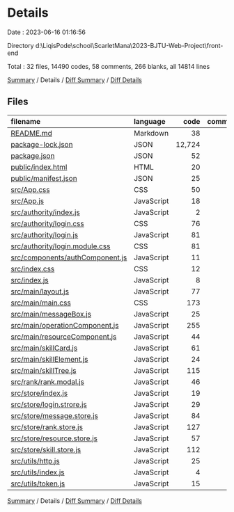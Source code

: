 # Details

Date : 2023-06-16 01:16:56

Directory d:\\LiqisPode\\school\\ScarletMana\\2023-BJTU-Web-Project\\front-end

Total : 32 files,  14490 codes, 58 comments, 266 blanks, all 14814 lines

[Summary](results.md) / Details / [Diff Summary](diff.md) / [Diff Details](diff-details.md)

## Files
| filename | language | code | comment | blank | total |
| :--- | :--- | ---: | ---: | ---: | ---: |
| [README.md](/README.md) | Markdown | 38 | 0 | 33 | 71 |
| [package-lock.json](/package-lock.json) | JSON | 12,724 | 0 | 1 | 12,725 |
| [package.json](/package.json) | JSON | 52 | 0 | 1 | 53 |
| [public/index.html](/public/index.html) | HTML | 20 | 23 | 1 | 44 |
| [public/manifest.json](/public/manifest.json) | JSON | 25 | 0 | 1 | 26 |
| [src/App.css](/src/App.css) | CSS | 50 | 3 | 9 | 62 |
| [src/App.js](/src/App.js) | JavaScript | 18 | 0 | 5 | 23 |
| [src/authority/index.js](/src/authority/index.js) | JavaScript | 2 | 0 | 1 | 3 |
| [src/authority/login.css](/src/authority/login.css) | CSS | 76 | 1 | 11 | 88 |
| [src/authority/login.js](/src/authority/login.js) | JavaScript | 81 | 2 | 15 | 98 |
| [src/authority/login.module.css](/src/authority/login.module.css) | CSS | 81 | 1 | 14 | 96 |
| [src/components/authComponent.js](/src/components/authComponent.js) | JavaScript | 11 | 0 | 1 | 12 |
| [src/index.css](/src/index.css) | CSS | 12 | 0 | 2 | 14 |
| [src/index.js](/src/index.js) | JavaScript | 8 | 0 | 3 | 11 |
| [src/main/layout.js](/src/main/layout.js) | JavaScript | 77 | 0 | 9 | 86 |
| [src/main/main.css](/src/main/main.css) | CSS | 173 | 0 | 23 | 196 |
| [src/main/messageBox.js](/src/main/messageBox.js) | JavaScript | 25 | 0 | 4 | 29 |
| [src/main/operationComponent.js](/src/main/operationComponent.js) | JavaScript | 255 | 9 | 19 | 283 |
| [src/main/resourceComponent.js](/src/main/resourceComponent.js) | JavaScript | 44 | 0 | 9 | 53 |
| [src/main/skillCard.js](/src/main/skillCard.js) | JavaScript | 61 | 0 | 10 | 71 |
| [src/main/skillElement.js](/src/main/skillElement.js) | JavaScript | 24 | 0 | 7 | 31 |
| [src/main/skillTree.js](/src/main/skillTree.js) | JavaScript | 115 | 0 | 18 | 133 |
| [src/rank/rank.modal.js](/src/rank/rank.modal.js) | JavaScript | 46 | 0 | 13 | 59 |
| [src/store/index.js](/src/store/index.js) | JavaScript | 19 | 0 | 3 | 22 |
| [src/store/login.strore.js](/src/store/login.strore.js) | JavaScript | 29 | 3 | 2 | 34 |
| [src/store/message.store.js](/src/store/message.store.js) | JavaScript | 84 | 0 | 9 | 93 |
| [src/store/rank.store.js](/src/store/rank.store.js) | JavaScript | 127 | 5 | 16 | 148 |
| [src/store/resource.store.js](/src/store/resource.store.js) | JavaScript | 57 | 1 | 3 | 61 |
| [src/store/skill.store.js](/src/store/skill.store.js) | JavaScript | 112 | 3 | 12 | 127 |
| [src/utils/http.js](/src/utils/http.js) | JavaScript | 25 | 5 | 4 | 34 |
| [src/utils/index.js](/src/utils/index.js) | JavaScript | 4 | 1 | 2 | 7 |
| [src/utils/token.js](/src/utils/token.js) | JavaScript | 15 | 1 | 5 | 21 |

[Summary](results.md) / Details / [Diff Summary](diff.md) / [Diff Details](diff-details.md)